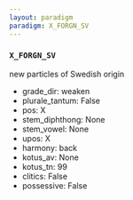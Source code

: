 ```yaml
---
layout: paradigm
paradigm: X_FORGN_SV
---
```

### ` X_FORGN_SV `

new particles of Swedish origin
* grade_dir: weaken
* plurale_tantum: False
* pos: X
* stem_diphthong: None
* stem_vowel: None
* upos: X
* harmony: back
* kotus_av: None
* kotus_tn: 99
* clitics: False
* possessive: False
